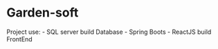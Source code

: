 # Garden-soft
Project use:  - SQL server build Database 
              - Spring Boots
              - ReactJS build FrontEnd

